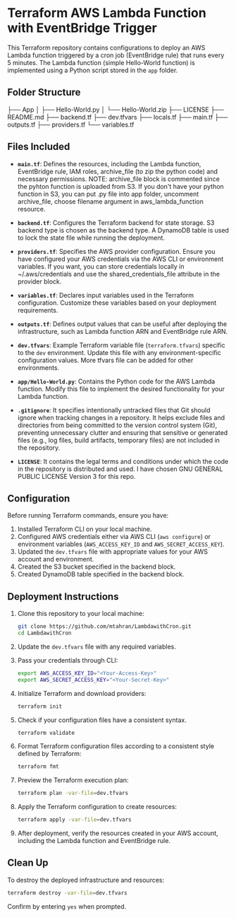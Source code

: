# Terraform AWS Lambda Function with EventBridge Trigger

This Terraform repository contains configurations to deploy an AWS Lambda function triggered by a cron job (EventBridge rule) that runs every 5 minutes. The Lambda function (simple Hello-World function) is implemented using a Python script stored in the `app` folder.
## Folder Structure

├── App
│   ├── Hello-World.py
│   └── Hello-World.zip
├── LICENSE
├── README.md
├── backend.tf
├── dev.tfvars
├── locals.tf
├── main.tf
├── outputs.tf
├── providers.tf
└── variables.tf

## Files Included

- **`main.tf`**: Defines the resources, including the Lambda function, EventBridge rule, IAM roles, archive_file (to zip the python code) and necessary permissions. NOTE: archive_file block is commented since the pyhton function is uploaded from S3. If you don't have your python function in S3, you can put .py file into app folder, uncomment archive_file, choose filename argument in aws_lambda_function resource.

- **`backend.tf`**: Configures the Terraform backend for state storage. S3 backend type is chosen as the backend type. A DynamoDB table
is used to lock the state file while running the deployment. 

- **`providers.tf`**: Specifies the AWS provider configuration. Ensure you have configured your AWS credentials via the AWS CLI or environment variables. If you want, you can store credentials locally in ~/.aws/credentials and use the shared_credentials_file attribute in the provider block.

- **`variables.tf`**: Declares input variables used in the Terraform configuration. Customize these variables based on your deployment requirements.

- **`outputs.tf`**: Defines output values that can be useful after deploying the infrastructure, such as Lambda function ARN and EventBridge rule ARN.

- **`dev.tfvars`**: Example Terraform variable file (`terraform.tfvars`) specific to the `dev` environment. Update this file with any environment-specific configuration values. More tfvars file can be added for other environments.

- **`app/Hello-World.py`**: Contains the Python code for the AWS Lambda function. Modify this file to implement the desired functionality for your Lambda function.

- **`.gitignore`**: It specifies intentionally untracked files that Git should ignore when tracking changes in a repository.
It helps exclude files and directories from being committed to the version control system (Git), preventing unnecessary clutter and ensuring that sensitive or generated files (e.g., log files, build artifacts, temporary files) are not included in the repository.

- **`LICENSE`**: It contains the legal terms and conditions under which the code in the repository is distributed and used. I have chosen GNU GENERAL PUBLIC LICENSE Version 3 for this repo.

## Configuration

Before running Terraform commands, ensure you have:

1. Installed Terraform CLI on your local machine.
2. Configured AWS credentials either via AWS CLI (`aws configure`) or environment variables (`AWS_ACCESS_KEY_ID` and `AWS_SECRET_ACCESS_KEY`).
3. Updated the `dev.tfvars` file with appropriate values for your AWS account and environment.
4. Created the S3 bucket specified in the backend block.
5. Created DynamoDB table specified in the backend block.


## Deployment Instructions

1. Clone this repository to your local machine:
   ```bash
   git clone https://github.com/mtahran/LambdawithCron.git
   cd LambdawithCron
   ```

2. Update the `dev.tfvars` file with any required variables.

3. Pass your credentials through CLI:
   ```bash
   export AWS_ACCESS_KEY_ID="<Your-Access-Key>"
   export AWS_SECRET_ACCESS_KEY="<Your-Secret-Key>"
   ```
4. Initialize Terraform and download providers:
   ```bash
   terraform init
   ```
5. Check if your configuration files have a consistent syntax.
   ```bash
   terraform validate
   ```
6. Format Terraform configuration files according to a consistent style defined by Terraform:
   ```bash
   terraform fmt
   ```
7. Preview the Terraform execution plan:
   ```bash
   terraform plan -var-file=dev.tfvars
   ```

8. Apply the Terraform configuration to create resources:
   ```bash
   terraform apply -var-file=dev.tfvars
   ```

9. After deployment, verify the resources created in your AWS account, including the Lambda function and EventBridge rule.

## Clean Up

To destroy the deployed infrastructure and resources:

```bash
terraform destroy -var-file=dev.tfvars
```

Confirm by entering `yes` when prompted.


